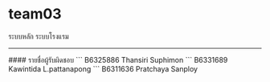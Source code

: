 # team03

ระบบหลัก ระบบโรงแรม 
<hr/>
#### รายชื่อผู้รับผิดชอบ
```
    B6325886 Thansiri Suphimon
```
    B6331689 Kawintida L.pattanapong
```
    B6311636 Pratchaya Sanploy